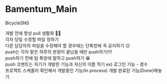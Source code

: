 # Bamentum_Main
BicycleSNS

개발 전에 항상 pull 생활화 👀👀<br>
각자 당일 수정할 파일 정하기<br>
다른 담당자의 파일을 수정해야 할 경우에는 단톡방에 꼭 공지하기 😐<br>
push는 각자 맡은 하루의 분량이 끝났을 때만 push하기!!!!<br>
push하기 전에 팀 톡방에 말하고 push하기 😁<br>
push 코멘트는 자기가 개발한 기능과 자신의 이름 적기 ex) 로그인 기능 - 경수 <br>
프로젝트 스케줄러 확인해서 개발중인 기능(In process) 개발 완료된 기능(Done)해놓기<br>
